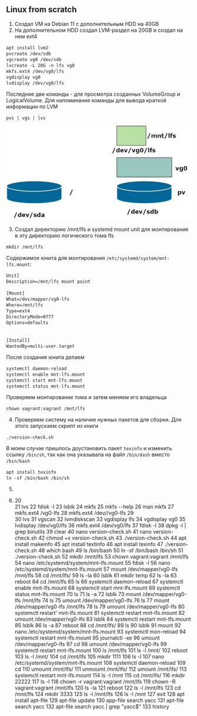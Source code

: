 ## Linux from scratch
1. Создал VM на Debian 11 с дополнительным HDD на 40GB
2. На дополнительном HDD создал LVM-раздел на 20GB и создал на нем ext4
``` 
apt install lvm2
pvcreate /dev/sdb
vgcreate vg0 /dev/sdb
lvcreate -L 20G -n lfs vg0
mkfs.ext4 /dev/vg0/lfs
vgdisplay vg0
lvdisplay /dev/vg0/lfs
```
Последние две команды - для просмотра созданных VolumeGroup и LogicalVolume. Для напоминания команды для вывода краткой информации по LVM
```
pvs | vgs | lvs
```
![](lfs-001.jpg)

3. Создал директорию /mnt/lfs и systemd mount unit для монтирования в эту директорию логического тома lfs
```
mkdir /mnt/lfs
```
Содержимое юнита для монтирования `/etc/systemd/system/mnt-lfs.mount`:
```
Unit]
Description=/mnt/lfs mount point

[Mount]
What=/dev/mapper/vg0-lfs
Where=/mnt/lfs
Type=ext4
DirectoryMode=0777
Options=defaults


[Install]
WantedBy=multi-user.target
```
После создания юнита делаем 
```
systemctl daemon-reload
systemctl enable mnt-lfs.mount
systemctl start mnt-lfs.mount
systemctl status mnt-lfs.mount
```
Проверяем монтирование тома и затем меняем его владельца
```
chown vagrant:vagrant /mnt/lfs
```
4. Проверяем систему на наличие нужных пакетов для сборки. Для этого запускаем скрипт из книги
```
./version-check.sh
```
В моем случае пришлось доустановить пакет `texinfo` и изменить ссылку `/bin/sh`, так как она указывала на файл `/bin/dash` вместо `/bin/bash`
```
apt install texinfo
ln -sf /bin/bash /bin/sh
```



5. 

6. 
   20  
   21  lvs
   22  fdisk -l
   23  lsblk
   24  mkfs
   25  mkfs --help
   26  man mkfs
   27  mkfs.ext4 /vg0-lfs
   28  mkfs.ext4 /dev//vg0-lfs
   29  
   30  lvs
   31  vgscan
   32  lvmdiskscan
   33  vgdisplay lfs
   34  vgdisplay vg0
   35  lvdisplay /dev/vg0/lfs
   36  mkfs.ext4 /dev/vg0/lfs
   37  fdisk -l
   38  dpkg -l | grep binutils
   39  clear
   40  nano version-check.sh
   41  nano version-check.sh
   42  chmod +x version-check.sh 
   43  ./version-check.sh 
   44  apt install makeinfo
   45  apt install textinfo
   46  apt install texinfo
   47  ./version-check.sh 
   48  which bash
   49  ls /bin/bash
   50  ln -sf /bin/bash /bin/sh
   51  ./version-check.sh 
   52  mkdir /mnt/lfs
   53  chown vagrant:vagrant /mnt/lfs
   54  nano /etc/systemd/system/mnt-lfs.mount
   55  fdisk -l
   56  nano /etc/systemd/system/mnt-lfs.mount
   57  mount /dev/mapper/vg0-lfs /mnt/lfs
   58  cd /mnt/lfs/
   59  ls -la
   60  lsblk
   61  mkdir temp
   62  ls -la
   63  reboot
   64  cd /mnt/lfs
   65  ls
   66  systemctl daemon-reload
   67  systemctl enable mnt-lfs.mount
   68  systemctl start mnt-lfs.mount
   69  systemctl status mnt-lfs.mount
   70  ls
   71  ls -a
   72  lsblk
   73  mount /dev/mapper/vg0-lfs /mnt/lfs
   74  ls
   75  umount /dev/mapper/vg0-lfs
   76  ls
   77  mount /dev/mapper/vg0-lfs /mnt/lfs
   78  ls
   79  umount /dev/mapper/vg0-lfs
   80  systemctl restart' mnt-lfs.mount
   81  systemctl restart mnt-lfs.mount
   82  umount /dev/mapper/vg0-lfs
   83  lsblk
   84  systemctl restart mnt-lfs.mount
   85  lsblk
   86  ls -a
   87  reboot
   88  cd /mnt/lfs/
   89  ls
   90  lsblk
   91  mount
   92  nano /etc/systemd/system/mnt-lfs.mount 
   93  systemctl mon-reload
   94  systemctl restart mnt-lfs.mount
   95  journalctl -xe
   96  umount /dev/mapper/vg0-lfs
   97  cd
   98  umount /dev/mapper/vg0-lfs
   99  systemctl restart mnt-lfs.mount
  100  ls /mnt/lfs
  101  ls -l /mnt/
  102  reboot
  103  ls -l /mnt/
  104  cd /mnt/lfs
  105  mkdir 1111
  106  ls -l
  107  nano /etc/systemd/system/mnt-lfs.mount 
  108  systemctl daemon-reload
  109  cd
  110  umoumt /mnt/lfs/
  111  unmoumt /mnt/lfs/
  112  umount /mnt/lfs/
  113  systemctl restart mnt-lfs.mount
  114  ls -l /mnt
  115  cd /mnt/lfs/
  116  mkdir 22222
  117  ls -l
  118  chown -r vagrant:vagrant /mnt/lfs
  119  chown -R vagrant:vagrant /mnt/lfs
  120  ls -la
  121  reboot
  122  ls -l /mnt/lfs
  123  cd /mnt/lfs
  124  mkdir 3333
  125  ls -l /mnt/lfs
  126  ls -l /mnt
  127  exit
  128  apt install apt-file
  129  apt-file update
  130  app-file search yacc
  131  apt-file search yacc
  132  apt-file search yacc | grep "yacc$"
  133  history
